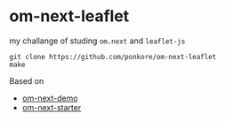 # om-next-leaflet

my challange of studing `om.next` and `leaflet-js`

```
git clone https://github.com/ponkore/om-next-leaflet
make
```

Based on
- [om-next-demo](https://github.com/swannodette/om-next-demo)
- [om-next-starter](https://github.com/jdubie/om-next-starter)
